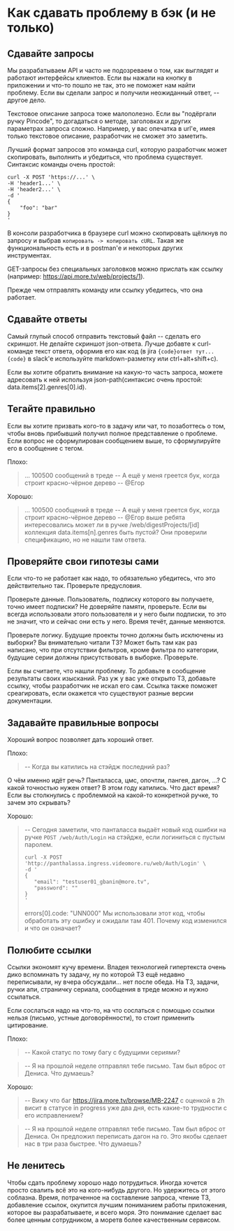 # Как сдавать проблему в бэк (и не только)

## Сдавайте запросы

Мы разрабатываем API и часто не подозреваем о том, как выглядят и работают интерфейсы клиентов. Если вы нажали на кнопку в приложении и что-то пошло не так, это не поможет нам найти проблему. Если вы сделали запрос и получили неожиданный ответ, -- другое дело.

Текстовое описание запроса тоже малополезно. Если вы "подёргали ручку Pincode", то догадаться о методе, заголовках и других параметрах запроса сложно. Например, у вас опечатка в url'е, имея только текстовое описание, разработчик не сможет это заметить.

Лучший формат запросов это команда curl, которую разработчик может скопировать, выполнить и убедиться, что проблема существует. Синтаксис команды очень простой:

```
curl -X POST 'https://...' \
-H 'header1...' \
-H 'header2...' \
-d '
{
    "foo": "bar"
}
'
``` 

В консоли разработчика в браузере curl можно скопировать щёлкнув по запросу и выбрав `копировать -> копировать cURL`. Такая же функциональность есть и в postman'е и некоторых других инструментах.

GET-запросы без специальных заголовков можно прислать как ссылку (например: https://api.more.tv/web/projects/1).

Прежде чем отправлять команду или ссылку убедитесь, что она работает.

## Сдавайте ответы

Самый глупый способ отправить текстовый файл -- сделать его скриншот. Не делайте скриншот json-ответа. Лучше добавте к curl-команде текст ответа, оформив его как код (в jira `{code}ответ тут...{code}` в slack'е используйте markdown-разметку или ctrl+alt+shift+c).

Если вы хотите обратить внимание на какую-то часть запроса, можете адресовать к ней используя json-path(синтаксис очень простой: data.items[2].genres[0].id).

## Тегайте правильно

Если вы хотите призвать кого-то в задачу или чат, то позаботтесь о том, чтобы вновь прибывший получил полное представление о проблеме. Если вопрос не сформулирован сообщением выше, то сформулируйте его в сообщение с тегом.

Плохо:

> ... 100500 сообщений в треде
> -- А ещё у меня греется бук, когда строит красно-чёрное дерево
> -- @Егор

Хорошо:

> ... 100500 сообщений в треде
> -- А ещё у меня греется бук, когда строит красно-чёрное дерево
> -- @Егор выше ребята интересовались может ли в ручке /web/digestProjects/[id] коллекция data.items[n].genres быть пустой? Они проверили спецификацию, но не нашли там ответа.


## Проверяйте свои гипотезы сами

Если что-то не работает как надо, то обязательно убедитесь, что это действительно так. Проверьте предусловия.

Проверьте данные. Пользователь, подписку которого вы получаете, точно имеет подписки? Не доверяйте памяти, проверьте. Если вы всегда использовали этого пользователя и у него были подписки, то это не значит, что и сейчас они есть у него. Время течёт, данные меняются.

Проверьте логику. Будущие проекты точно должны быть исключены из выборки? Вы внимательно читали ТЗ? Может быть там как раз написано, что при отсутствии фильтров, кроме фильтра по категории, будущие серии должны присутствовать в выборке. Проверьте.

Если вы считаете, что нашли проблему. То добавьте в сообщение результаты своих изысканий. Раз уж у вас уже открыто ТЗ, добавьте ссылку, чтобы разработчик не искал его сам. Ссылка также поможет среагировать, если окажется что существуют разные версии документации.

## Задавайте правильные вопросы

Хороший вопрос позволяет дать хороший ответ.

Плохо:

> -- Когда вы катились на стэйдж последний раз?

О чём именно идёт речь? Панталасса, цмс, опочтли, пангея, дагон, ...? С какой точностью нужен ответ? В этом году катились. Что даст время? Если вы столкнулись с проблеммой на какой-то конкретной ручке, то зачем это скрывать?

Хорошо:

> -- Сегодня заметили, что панталасса выдаёт новый код ошибки на ручке `POST /web/Auth/Login` на стэйдже, если логиниться с пустым паролем.
>```
>curl -X POST 'http://panthalassa.ingress.videomore.ru/web/Auth/Login' \
>-d '
>{
>    "email": "testuser01_gbanin@more.tv",
>    "password": ""
>}
>'
>```
>errors[0].code: "UNN000"
>Мы использовали этот код, чтобы обработать эту ошибку и ожидали там 401. Почему код изменился и что он означает?


## Полюбите ссылки

Ссылки экономят кучу времени. Владея технологией гипертекста очень дико вспоминать ту задачу, ну по которой ТЗ ещё недавно переписывали, ну вчера обсуждали... нет после обеда. На ТЗ, задачи, ручки апи, страничку сериала, сообщения в треде можно и нужно ссылаться.

Если сослаться надо на что-то, на что сослаться с помощью ссылки нельзя (письмо, устные договорённости), то стоит применить цитирование.

Плохо:

> -- Какой статус по тому багу с будущими сериями?

> -- Я на прошлой неделе отправлял тебе письмо. Там был вброс от Дениса. Что думаешь? 

Хорошо:

> -- Вижу что баг https://jira.more.tv/browse/MB-2247 с оценкой в 2h висит в статусе in progress уже два дня, есть какие-то трудности с его исправлением?

> -- Я на прошлой неделе отправлял тебе письмо. Там был вброс от Дениса. Он предложил переписать дагон на го. Это якобы сделает нас в три раза быстрее. Что думаешь?  


## Не ленитесь

Чтобы сдать проблему хорошо надо потрудиться. Иногда хочется просто свалить всё это на кого-нибудь другого. Но удержитесь от этого соблазна. Время, потраченное на составление запроса, чтение ТЗ, добавление ссылок, окупится лучшим пониманием работы приложения, которое вы разрабатываете, и всего моря. Это понимание сделает вас более ценным сотрудником, а моретв более качественным сервисом.